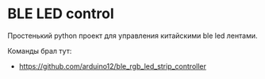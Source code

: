 # BLE LED control
Простенький python проект для управления китайскими ble led лентами.

Команды брал тут:
- https://github.com/arduino12/ble_rgb_led_strip_controller